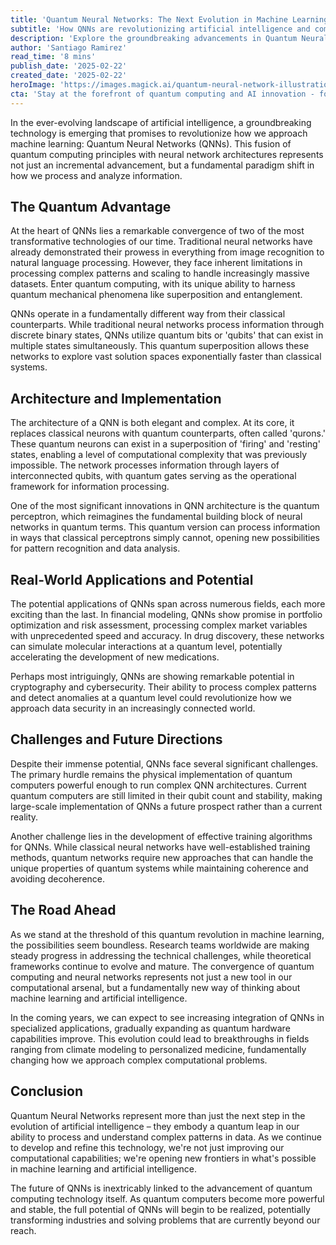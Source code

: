 ```yaml
---
title: 'Quantum Neural Networks: The Next Evolution in Machine Learning'
subtitle: 'How QNNs are revolutionizing artificial intelligence and computation'
description: 'Explore the groundbreaking advancements in Quantum Neural Networks (QNNs) and their potential to transform artificial intelligence by leveraging quantum computing principles. Delve into the architecture, applications, and challenges that define this exciting frontier in machine learning.'
author: 'Santiago Ramirez'
read_time: '8 mins'
publish_date: '2025-02-22'
created_date: '2025-02-22'
heroImage: 'https://images.magick.ai/quantum-neural-network-illustration.jpg'
cta: 'Stay at the forefront of quantum computing and AI innovation - follow us on LinkedIn for the latest developments in Quantum Neural Networks and emerging technologies that are shaping our future.'
---
```


In the ever-evolving landscape of artificial intelligence, a groundbreaking technology is emerging that promises to revolutionize how we approach machine learning: Quantum Neural Networks (QNNs). This fusion of quantum computing principles with neural network architectures represents not just an incremental advancement, but a fundamental paradigm shift in how we process and analyze information.

## The Quantum Advantage

At the heart of QNNs lies a remarkable convergence of two of the most transformative technologies of our time. Traditional neural networks have already demonstrated their prowess in everything from image recognition to natural language processing. However, they face inherent limitations in processing complex patterns and scaling to handle increasingly massive datasets. Enter quantum computing, with its unique ability to harness quantum mechanical phenomena like superposition and entanglement.

QNNs operate in a fundamentally different way from their classical counterparts. While traditional neural networks process information through discrete binary states, QNNs utilize quantum bits or 'qubits' that can exist in multiple states simultaneously. This quantum superposition allows these networks to explore vast solution spaces exponentially faster than classical systems.

## Architecture and Implementation

The architecture of a QNN is both elegant and complex. At its core, it replaces classical neurons with quantum counterparts, often called 'qurons.' These quantum neurons can exist in a superposition of 'firing' and 'resting' states, enabling a level of computational complexity that was previously impossible. The network processes information through layers of interconnected qubits, with quantum gates serving as the operational framework for information processing.

One of the most significant innovations in QNN architecture is the quantum perceptron, which reimagines the fundamental building block of neural networks in quantum terms. This quantum version can process information in ways that classical perceptrons simply cannot, opening new possibilities for pattern recognition and data analysis.

## Real-World Applications and Potential

The potential applications of QNNs span across numerous fields, each more exciting than the last. In financial modeling, QNNs show promise in portfolio optimization and risk assessment, processing complex market variables with unprecedented speed and accuracy. In drug discovery, these networks can simulate molecular interactions at a quantum level, potentially accelerating the development of new medications.

Perhaps most intriguingly, QNNs are showing remarkable potential in cryptography and cybersecurity. Their ability to process complex patterns and detect anomalies at a quantum level could revolutionize how we approach data security in an increasingly connected world.

## Challenges and Future Directions

Despite their immense potential, QNNs face several significant challenges. The primary hurdle remains the physical implementation of quantum computers powerful enough to run complex QNN architectures. Current quantum computers are still limited in their qubit count and stability, making large-scale implementation of QNNs a future prospect rather than a current reality.

Another challenge lies in the development of effective training algorithms for QNNs. While classical neural networks have well-established training methods, quantum networks require new approaches that can handle the unique properties of quantum systems while maintaining coherence and avoiding decoherence.

## The Road Ahead

As we stand at the threshold of this quantum revolution in machine learning, the possibilities seem boundless. Research teams worldwide are making steady progress in addressing the technical challenges, while theoretical frameworks continue to evolve and mature. The convergence of quantum computing and neural networks represents not just a new tool in our computational arsenal, but a fundamentally new way of thinking about machine learning and artificial intelligence.

In the coming years, we can expect to see increasing integration of QNNs in specialized applications, gradually expanding as quantum hardware capabilities improve. This evolution could lead to breakthroughs in fields ranging from climate modeling to personalized medicine, fundamentally changing how we approach complex computational problems.

## Conclusion

Quantum Neural Networks represent more than just the next step in the evolution of artificial intelligence – they embody a quantum leap in our ability to process and understand complex patterns in data. As we continue to develop and refine this technology, we're not just improving our computational capabilities; we're opening new frontiers in what's possible in machine learning and artificial intelligence.

The future of QNNs is inextricably linked to the advancement of quantum computing technology itself. As quantum computers become more powerful and stable, the full potential of QNNs will begin to be realized, potentially transforming industries and solving problems that are currently beyond our reach.